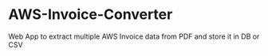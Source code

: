 # AWS-Invoice-Converter
Web App to extract multiple AWS Invoice data from PDF and store it in DB or CSV
